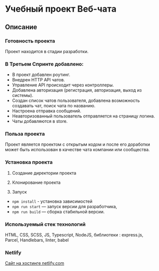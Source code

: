 # Учебный проект Веб-чата

## Описание

### Готовность проекта

Проект находится в стадии разработки.

### В Третьем Спринте добавлено:

* В проект добавлен роутинг.
* Внедрен HTTP API чатов.
* Управление API происходит через контроллеры.
* Добавлена авторизация (регистрация, авторизация, выход из системы).
* Создан список чатов пользователя, добавлена возможность создавать чат, поиск чата по названию.
* Настроена отправка сообщений.
* Неавторизованный пользователь отправляется на страницу логина.
* Чаты добавляются в store.

### Польза проекта

Проект является проектом с открытым кодом и после его доработки может быть использован в качестве чата компании или
сообщества.

### Установка проекта

1) Создание директории проекта

2) Клонирование проекта

3) Запуск

- `npm install` - установка зависимостей
- `npm run start` — запуск версии для разработчика,
- `npm run build` — сборка стабильной версии.

### Используемый стек технологий

HTML, CSS, SCSS, JS, Typescript, NodeJS, библиотеки : express.js, Parcel, Handlebars, linter, babel

### Netlify

[Сайт на хостинге netlify.com](https://dreamy-cassata-053c4c.netlify.app/)
